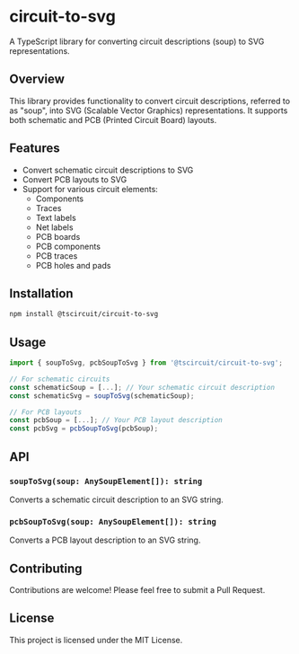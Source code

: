 # circuit-to-svg

A TypeScript library for converting circuit descriptions (soup) to SVG representations.

## Overview

This library provides functionality to convert circuit descriptions, referred to as "soup", into SVG (Scalable Vector Graphics) representations. It supports both schematic and PCB (Printed Circuit Board) layouts.

## Features

- Convert schematic circuit descriptions to SVG
- Convert PCB layouts to SVG
- Support for various circuit elements:
  - Components
  - Traces
  - Text labels
  - Net labels
  - PCB boards
  - PCB components
  - PCB traces
  - PCB holes and pads

## Installation

```bash
npm install @tscircuit/circuit-to-svg
```

## Usage

```typescript
import { soupToSvg, pcbSoupToSvg } from '@tscircuit/circuit-to-svg';

// For schematic circuits
const schematicSoup = [...]; // Your schematic circuit description
const schematicSvg = soupToSvg(schematicSoup);

// For PCB layouts
const pcbSoup = [...]; // Your PCB layout description
const pcbSvg = pcbSoupToSvg(pcbSoup);
```

## API

### `soupToSvg(soup: AnySoupElement[]): string`

Converts a schematic circuit description to an SVG string.

### `pcbSoupToSvg(soup: AnySoupElement[]): string`

Converts a PCB layout description to an SVG string.

## Contributing

Contributions are welcome! Please feel free to submit a Pull Request.

## License

This project is licensed under the MIT License.
